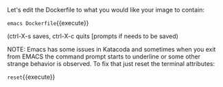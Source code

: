 Let's edit the Dockerfile to what you would like your image to contain:

`emacs Dockerfile`{{execute}}

(ctrl-X-s saves, ctrl-X-c quits [prompts if needs to be saved)

NOTE: Emacs has some issues in Katacoda and sometimes when you exit from EMACS the command prompt starts to underline or some other strange behavior is observed. To fix that just reset the terminal attributes:

`reset`{{execute}}
